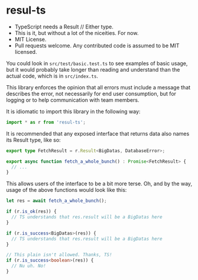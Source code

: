 # resul-ts

* TypeScript needs a Result // Either type.
* This is it, but without a lot of the niceities. For now.
* MIT License.
* Pull requests welcome. Any contributed code is assumed to be MIT licensed.

You could look in `src/test/basic.test.ts` to see examples of basic usage, but it would probably take longer than reading and understand than the actual code, which is in `src/index.ts`.

This library enforces the opinion that all errors must include a message that describes the error, not necessarily for end user consumption, but for logging or to help communication with team members.

It is idiomatic to import this library in the following way:

```ts
import * as r from 'resul-ts';
```

It is recommended that any exposed interface that returns data also names its Result type, like so:

```ts
export type FetchResult = r.Result<BigDatas, DatabaseError>;

export async function fetch_a_whole_bunch() : Promise<FetchResult> {
  // ...
}
```

This allows users of the interface to be a bit more terse. Oh, and by the way, usage of the above functions would look like this:

```ts
let res = await fetch_a_whole_bunch();

if (r.is_ok(res)) {
  // TS understands that res.result will be a BigDatas here
}

if (r.is_success<BigDatas>(res)) {
  // TS understands that res.result will be a BigDatas here
}

// This plain isn't allowed. Thanks, TS!
if (r.is_success<boolean>(res)) {
  // Nu uh. No!
}
```
